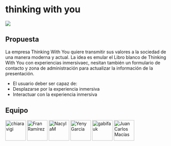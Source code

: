 <h1 align="left">thinking with you</h1>
 <p align="left">
  <img src="https://img.shields.io/badge/STATUS-EN%20DESAROLLO-green">
</p>
<h2>Propuesta</h2>
<p>La empresa Thinking With You quiere transmitir sus valores a la sociedad de una manera moderna y actual. La idea es emular el Libro blanco de Thinking With You con experiencias inmersivaec, nesitan también un formulario de contacto y zona de administración para actualizar la información de la presentación.
<ul>
  <li>El usuario deber ser capaz de:</li>
  <li>Desplazarse por la experiencia inmersiva</li>
  <li>Interactuar con la experiencia inmersiva </li>
</ul>

<h2>Equipo</h2>
<a href="https://github.com/chiaravigi" class="position-relative"><img src="https://avatars.githubusercontent.com/u/126780221?v=4" data-hovercard-type="achievement" width="64" alt="chiaravigi" data-view-component="true" class="achievement-badge-sidebar"></a>
<a href="https://github.com/fran-eliot" class="position-relative"><img src="https://avatars.githubusercontent.com/u/5796681?v=4" data-hovercard-type="achievement" width="64" alt="Fran Ramírez" data-view-component="true" class="achievement-badge-sidebar"></a>
<a href="https://github.com/NacylaM" class="position-relative"><img src="https://avatars.githubusercontent.com/u/126783136?v=4" data-hovercard-type="achievement" width="64" alt="NacylaM" data-view-component="true" class="achievement-badge-sidebar"></a>
<a href="https://github.com/YELEGA27"><img src="https://avatars.githubusercontent.com/u/127417496?v=4" data-hovercard-type="achievement" width="64" alt="Yeny Garcia" data-view-component="true" class="achievement-badge-sidebar"></a>
<a href="https://github.com/gabifauk"><img src="https://avatars.githubusercontent.com/u/126780440?v=4" data-hovercard-type="achievement" width="64" alt="gabifauk" data-view-component="true" class="achievement-badge-sidebar"></a>
<a href="https://github.com/juancmacias"><img src="https://avatars.githubusercontent.com/u/53483587?v=4" data-hovercard-type="achievement" width="64" alt="Juan Carlos Macías" data-view-component="true" class="achievement-badge-sidebar"></a>



